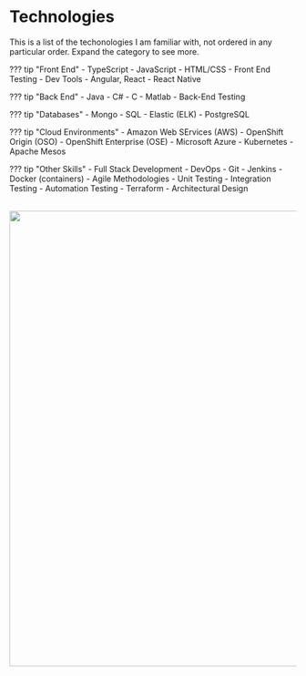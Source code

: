 # Technologies

This is a list of the techonologies I am familiar with, not ordered in any particular order. Expand the category to see more.

??? tip "Front End"
    - TypeScript
    - JavaScript
    - HTML/CSS
    - Front End Testing
    - Dev Tools
    - Angular, React
    - React Native

??? tip "Back End"
    - Java
    - C#
    - C
    - Matlab
    - Back-End Testing

??? tip "Databases"
    - Mongo
    - SQL
    - Elastic (ELK)
    - PostgreSQL

??? tip "Cloud Environments"
    - Amazon Web SErvices (AWS)
    - OpenShift Origin (OSO)
    - OpenShift Enterprise (OSE)
    - Microsoft Azure
    - Kubernetes
    - Apache Mesos

??? tip "Other Skills"
    - Full Stack Development
    - DevOps
    - Git
    - Jenkins
    - Docker (containers)
    - Agile Methodologies
    - Unit Testing
    - Integration Testing
    - Automation Testing
    - Terraform
    - Architectural Design

<br/>
<img  style="width:800px;" src="https://memegenerator.net/img/instances/75542908/software-development.jpg">

